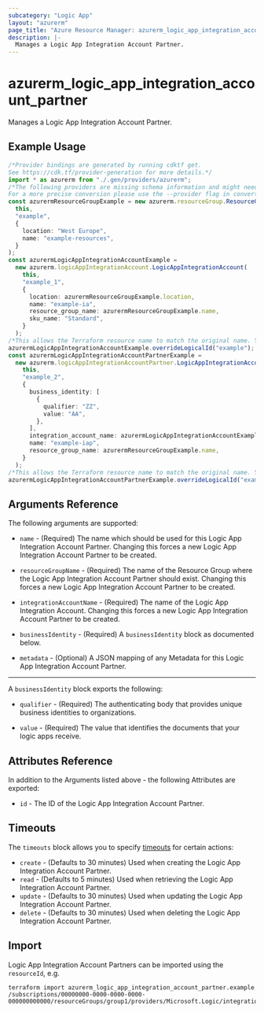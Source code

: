 ```yaml
---
subcategory: "Logic App"
layout: "azurerm"
page_title: "Azure Resource Manager: azurerm_logic_app_integration_account_partner"
description: |-
  Manages a Logic App Integration Account Partner.
---
```


# azurerm\_logic\_app\_integration\_account\_partner

Manages a Logic App Integration Account Partner.

## Example Usage

```typescript
/*Provider bindings are generated by running cdktf get.
See https://cdk.tf/provider-generation for more details.*/
import * as azurerm from "./.gen/providers/azurerm";
/*The following providers are missing schema information and might need manual adjustments to synthesize correctly: azurerm.
For a more precise conversion please use the --provider flag in convert.*/
const azurermResourceGroupExample = new azurerm.resourceGroup.ResourceGroup(
  this,
  "example",
  {
    location: "West Europe",
    name: "example-resources",
  }
);
const azurermLogicAppIntegrationAccountExample =
  new azurerm.logicAppIntegrationAccount.LogicAppIntegrationAccount(
    this,
    "example_1",
    {
      location: azurermResourceGroupExample.location,
      name: "example-ia",
      resource_group_name: azurermResourceGroupExample.name,
      sku_name: "Standard",
    }
  );
/*This allows the Terraform resource name to match the original name. You can remove the call if you don't need them to match.*/
azurermLogicAppIntegrationAccountExample.overrideLogicalId("example");
const azurermLogicAppIntegrationAccountPartnerExample =
  new azurerm.logicAppIntegrationAccountPartner.LogicAppIntegrationAccountPartner(
    this,
    "example_2",
    {
      business_identity: [
        {
          qualifier: "ZZ",
          value: "AA",
        },
      ],
      integration_account_name: azurermLogicAppIntegrationAccountExample.name,
      name: "example-iap",
      resource_group_name: azurermResourceGroupExample.name,
    }
  );
/*This allows the Terraform resource name to match the original name. You can remove the call if you don't need them to match.*/
azurermLogicAppIntegrationAccountPartnerExample.overrideLogicalId("example");

```

## Arguments Reference

The following arguments are supported:

*   `name` - (Required) The name which should be used for this Logic App Integration Account Partner. Changing this forces a new Logic App Integration Account Partner to be created.

*   `resourceGroupName` - (Required) The name of the Resource Group where the Logic App Integration Account Partner should exist. Changing this forces a new Logic App Integration Account Partner to be created.

*   `integrationAccountName` - (Required) The name of the Logic App Integration Account. Changing this forces a new Logic App Integration Account Partner to be created.

*   `businessIdentity` - (Required) A `businessIdentity` block as documented below.

*   `metadata` - (Optional) A JSON mapping of any Metadata for this Logic App Integration Account Partner.

***

A `businessIdentity` block exports the following:

*   `qualifier` - (Required) The authenticating body that provides unique business identities to organizations.

*   `value` - (Required) The value that identifies the documents that your logic apps receive.

## Attributes Reference

In addition to the Arguments listed above - the following Attributes are exported:

* `id` - The ID of the Logic App Integration Account Partner.

## Timeouts

The `timeouts` block allows you to specify [timeouts](https://www.terraform.io/language/resources/syntax#operation-timeouts) for certain actions:

* `create` - (Defaults to 30 minutes) Used when creating the Logic App Integration Account Partner.
* `read` - (Defaults to 5 minutes) Used when retrieving the Logic App Integration Account Partner.
* `update` - (Defaults to 30 minutes) Used when updating the Logic App Integration Account Partner.
* `delete` - (Defaults to 30 minutes) Used when deleting the Logic App Integration Account Partner.

## Import

Logic App Integration Account Partners can be imported using the `resourceId`, e.g.

```shell
terraform import azurerm_logic_app_integration_account_partner.example /subscriptions/00000000-0000-0000-0000-000000000000/resourceGroups/group1/providers/Microsoft.Logic/integrationAccounts/account1/partners/partner1
```
